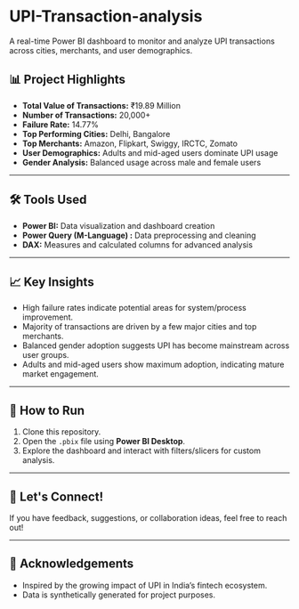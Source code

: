 # UPI-Transaction-analysis
A real-time Power BI dashboard to monitor and analyze UPI transactions across cities, merchants, and user demographics.


## 📊 Project Highlights
- **Total Value of Transactions:** ₹19.89 Million
- **Number of Transactions:** 20,000+
- **Failure Rate:** 14.77%
- **Top Performing Cities:** Delhi, Bangalore
- **Top Merchants:** Amazon, Flipkart, Swiggy, IRCTC, Zomato
- **User Demographics:** Adults and mid-aged users dominate UPI usage
- **Gender Analysis:** Balanced usage across male and female users

---

## 🛠️ Tools Used
- **Power BI:** Data visualization and dashboard creation
- **Power Query (M-Language) :** Data preprocessing and cleaning
- **DAX:** Measures and calculated columns for advanced analysis

---

## 📈 Key Insights
- High failure rates indicate potential areas for system/process improvement.
- Majority of transactions are driven by a few major cities and top merchants.
- Balanced gender adoption suggests UPI has become mainstream across user groups.
- Adults and mid-aged users show maximum adoption, indicating mature market engagement.

---

## 🚀 How to Run
1. Clone this repository.
2. Open the `.pbix` file using **Power BI Desktop**.
3. Explore the dashboard and interact with filters/slicers for custom analysis.

---

## 🤝 Let's Connect!
If you have feedback, suggestions, or collaboration ideas, feel free to reach out!

---

## 📢 Acknowledgements
- Inspired by the growing impact of UPI in India’s fintech ecosystem.
- Data is synthetically generated for project purposes.
